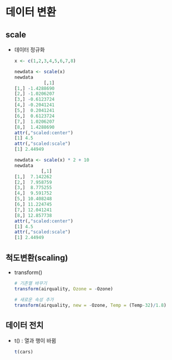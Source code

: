 # 데이터 변환

## scale

- 데이터 정규화

  ```R
  x <- c(1,2,3,4,5,6,7,8)
  
  newdata <- scale(x)
  newdata
             [,1]
  [1,] -1.4288690
  [2,] -1.0206207
  [3,] -0.6123724
  [4,] -0.2041241
  [5,]  0.2041241
  [6,]  0.6123724
  [7,]  1.0206207
  [8,]  1.4288690
  attr(,"scaled:center")
  [1] 4.5
  attr(,"scaled:scale")
  [1] 2.44949
  
  newdata <- scale(x) * 2 + 10
  newdata
            [,1]
  [1,]  7.142262
  [2,]  7.958759
  [3,]  8.775255
  [4,]  9.591752
  [5,] 10.408248
  [6,] 11.224745
  [7,] 12.041241
  [8,] 12.857738
  attr(,"scaled:center")
  [1] 4.5
  attr(,"scaled:scale")
  [1] 2.44949
  ```

  



## 척도변환(scaling)

- transform()

  ```R
  # 기존열 바꾸기
  transform(airquality, Ozone = -Ozone)
  
  # 새로운 속성 추가
  transform(airquality, new = -Ozone, Temp = (Temp-32)/1.8)
  ```

  

## 데이터 전치

- t() : 열과 행이 바뀜

  ```R
  t(cars)
  ```


